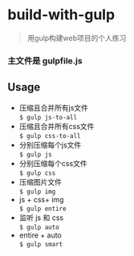 # **build-with-gulp**
> 用gulp构建web项目的个人练习 
### 主文件是 gulpfile.js

## **Usage**  

* 压缩且合并所有js文件  
`$ gulp js-to-all`
* 压缩且合并所有css文件  
`$ gulp css-to-all`
* 分别压缩每个js文件  
`$ gulp js`
* 分别压缩每个css文件  
`$ gulp css`
* 压缩图片文件  
`$ gulp img`
* js + css+ img   
`$ gulp entire`
* 监听 js 和 css   
`$ gulp auto`
* entire + auto   
`$ gulp smart`